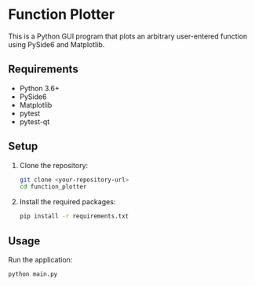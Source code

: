 # Function Plotter

This is a Python GUI program that plots an arbitrary user-entered function using PySide6 and Matplotlib.

## Requirements

- Python 3.6+
- PySide6
- Matplotlib
- pytest
- pytest-qt

## Setup

1. Clone the repository:
    ```sh
    git clone <your-repository-url>
    cd function_plotter
    ```

2. Install the required packages:
    ```sh
    pip install -r requirements.txt
    ```

## Usage

Run the application:
```sh
python main.py
